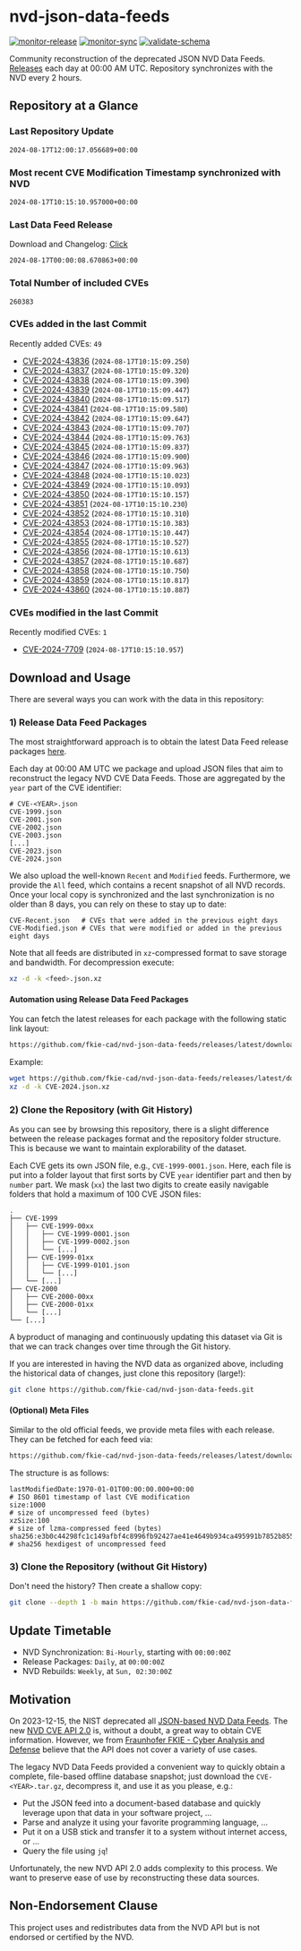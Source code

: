 # nvd-json-data-feeds

[![monitor-release](https://github.com/fkie-cad/nvd-json-data-feeds/actions/workflows/monitor_release.yml/badge.svg)](https://github.com/fkie-cad/nvd-json-data-feeds/actions/workflows/monitor_release.yml)
[![monitor-sync](https://github.com/fkie-cad/nvd-json-data-feeds/actions/workflows/monitor_sync.yml/badge.svg)](https://github.com/fkie-cad/nvd-json-data-feeds/actions/workflows/monitor_sync.yml)
[![validate-schema](https://github.com/fkie-cad/nvd-json-data-feeds/actions/workflows/validate_schema.yml/badge.svg)](https://github.com/fkie-cad/nvd-json-data-feeds/actions/workflows/validate_schema.yml)

Community reconstruction of the deprecated JSON NVD Data Feeds.
[Releases](https://github.com/fkie-cad/nvd-json-data-feeds/releases/latest) each day at 00:00 AM UTC.
Repository synchronizes with the NVD every 2 hours.

## Repository at a Glance

### Last Repository Update

```plain
2024-08-17T12:00:17.056689+00:00
```

### Most recent CVE Modification Timestamp synchronized with NVD

```plain
2024-08-17T10:15:10.957000+00:00
```

### Last Data Feed Release

Download and Changelog: [Click](https://github.com/fkie-cad/nvd-json-data-feeds/releases/latest)

```plain
2024-08-17T00:00:08.670863+00:00
```

### Total Number of included CVEs

```plain
260383
```

### CVEs added in the last Commit

Recently added CVEs: `49`

- [CVE-2024-43836](CVE-2024/CVE-2024-438xx/CVE-2024-43836.json) (`2024-08-17T10:15:09.250`)
- [CVE-2024-43837](CVE-2024/CVE-2024-438xx/CVE-2024-43837.json) (`2024-08-17T10:15:09.320`)
- [CVE-2024-43838](CVE-2024/CVE-2024-438xx/CVE-2024-43838.json) (`2024-08-17T10:15:09.390`)
- [CVE-2024-43839](CVE-2024/CVE-2024-438xx/CVE-2024-43839.json) (`2024-08-17T10:15:09.447`)
- [CVE-2024-43840](CVE-2024/CVE-2024-438xx/CVE-2024-43840.json) (`2024-08-17T10:15:09.517`)
- [CVE-2024-43841](CVE-2024/CVE-2024-438xx/CVE-2024-43841.json) (`2024-08-17T10:15:09.580`)
- [CVE-2024-43842](CVE-2024/CVE-2024-438xx/CVE-2024-43842.json) (`2024-08-17T10:15:09.647`)
- [CVE-2024-43843](CVE-2024/CVE-2024-438xx/CVE-2024-43843.json) (`2024-08-17T10:15:09.707`)
- [CVE-2024-43844](CVE-2024/CVE-2024-438xx/CVE-2024-43844.json) (`2024-08-17T10:15:09.763`)
- [CVE-2024-43845](CVE-2024/CVE-2024-438xx/CVE-2024-43845.json) (`2024-08-17T10:15:09.837`)
- [CVE-2024-43846](CVE-2024/CVE-2024-438xx/CVE-2024-43846.json) (`2024-08-17T10:15:09.900`)
- [CVE-2024-43847](CVE-2024/CVE-2024-438xx/CVE-2024-43847.json) (`2024-08-17T10:15:09.963`)
- [CVE-2024-43848](CVE-2024/CVE-2024-438xx/CVE-2024-43848.json) (`2024-08-17T10:15:10.023`)
- [CVE-2024-43849](CVE-2024/CVE-2024-438xx/CVE-2024-43849.json) (`2024-08-17T10:15:10.093`)
- [CVE-2024-43850](CVE-2024/CVE-2024-438xx/CVE-2024-43850.json) (`2024-08-17T10:15:10.157`)
- [CVE-2024-43851](CVE-2024/CVE-2024-438xx/CVE-2024-43851.json) (`2024-08-17T10:15:10.230`)
- [CVE-2024-43852](CVE-2024/CVE-2024-438xx/CVE-2024-43852.json) (`2024-08-17T10:15:10.310`)
- [CVE-2024-43853](CVE-2024/CVE-2024-438xx/CVE-2024-43853.json) (`2024-08-17T10:15:10.383`)
- [CVE-2024-43854](CVE-2024/CVE-2024-438xx/CVE-2024-43854.json) (`2024-08-17T10:15:10.447`)
- [CVE-2024-43855](CVE-2024/CVE-2024-438xx/CVE-2024-43855.json) (`2024-08-17T10:15:10.527`)
- [CVE-2024-43856](CVE-2024/CVE-2024-438xx/CVE-2024-43856.json) (`2024-08-17T10:15:10.613`)
- [CVE-2024-43857](CVE-2024/CVE-2024-438xx/CVE-2024-43857.json) (`2024-08-17T10:15:10.687`)
- [CVE-2024-43858](CVE-2024/CVE-2024-438xx/CVE-2024-43858.json) (`2024-08-17T10:15:10.750`)
- [CVE-2024-43859](CVE-2024/CVE-2024-438xx/CVE-2024-43859.json) (`2024-08-17T10:15:10.817`)
- [CVE-2024-43860](CVE-2024/CVE-2024-438xx/CVE-2024-43860.json) (`2024-08-17T10:15:10.887`)


### CVEs modified in the last Commit

Recently modified CVEs: `1`

- [CVE-2024-7709](CVE-2024/CVE-2024-77xx/CVE-2024-7709.json) (`2024-08-17T10:15:10.957`)


## Download and Usage

There are several ways you can work with the data in this repository:

### 1) Release Data Feed Packages

The most straightforward approach is to obtain the latest Data Feed release packages [here](https://github.com/fkie-cad/nvd-json-data-feeds/releases/latest).

Each day at 00:00 AM UTC we package and upload JSON files that aim to reconstruct the legacy NVD CVE Data Feeds.
Those are aggregated by the `year` part of the CVE identifier:

```
# CVE-<YEAR>.json
CVE-1999.json
CVE-2001.json
CVE-2002.json
CVE-2003.json
[...]
CVE-2023.json
CVE-2024.json
```

We also upload the well-known `Recent` and `Modified` feeds.
Furthermore, we provide the `All` feed, which contains a recent snapshot of all NVD records.
Once your local copy is synchronized and the last synchronization is no older than 8 days, you can rely on these to stay up to date:

```plain
CVE-Recent.json   # CVEs that were added in the previous eight days
CVE-Modified.json # CVEs that were modified or added in the previous eight days
```

Note that all feeds are distributed in `xz`-compressed format to save storage and bandwidth.
For decompression execute:

```sh
xz -d -k <feed>.json.xz
```

#### Automation using Release Data Feed Packages

You can fetch the latest releases for each package with the following static link layout:

```sh
https://github.com/fkie-cad/nvd-json-data-feeds/releases/latest/download/CVE-<YEAR>.json.xz
```

Example:

```sh
wget https://github.com/fkie-cad/nvd-json-data-feeds/releases/latest/download/CVE-2024.json.xz
xz -d -k CVE-2024.json.xz
```

### 2) Clone the Repository (with Git History)

As you can see by browsing this repository, there is a slight difference between the release packages format and the repository folder structure.
This is because we want to maintain explorability of the dataset.

Each CVE gets its own JSON file, e.g., `CVE-1999-0001.json`.
Here, each file is put into a folder layout that first sorts by CVE `year` identifier part and then by `number` part.
We mask (`xx`) the last two digits to create easily navigable folders that hold a maximum of 100 CVE JSON files:

```plain
.
├── CVE-1999
│   ├── CVE-1999-00xx
│   │   ├── CVE-1999-0001.json
│   │   ├── CVE-1999-0002.json
│   │   └── [...]
│   ├── CVE-1999-01xx
│   │   ├── CVE-1999-0101.json
│   │   └── [...]
│   └── [...]
├── CVE-2000
│   ├── CVE-2000-00xx
│   ├── CVE-2000-01xx
│   └── [...]
└── [...]
```

A byproduct of managing and continuously updating this dataset via Git is that we can track changes over time through the Git history.

If you are interested in having the NVD data as organized above, including the historical data of changes, just clone this repository (large!):

```sh
git clone https://github.com/fkie-cad/nvd-json-data-feeds.git
```

#### (Optional) Meta Files

Similar to the old official feeds, we provide meta files with each release. They can be fetched for each feed via:

```sh
https://github.com/fkie-cad/nvd-json-data-feeds/releases/latest/download/CVE-<YEAR>.meta
```

The structure is as follows:

```plain
lastModifiedDate:1970-01-01T00:00:00.000+00:00                          # ISO 8601 timestamp of last CVE modification
size:1000                                                               # size of uncompressed feed (bytes)
xzSize:100                                                              # size of lzma-compressed feed (bytes)
sha256:e3b0c44298fc1c149afbf4c8996fb92427ae41e4649b934ca495991b7852b855 # sha256 hexdigest of uncompressed feed
```

### 3) Clone the Repository (without Git History)

Don't need the history? Then create a shallow copy:

```sh
git clone --depth 1 -b main https://github.com/fkie-cad/nvd-json-data-feeds.git
```


## Update Timetable

* NVD Synchronization: `Bi-Hourly`, starting with `00:00:00Z`
* Release Packages: `Daily`, at `00:00:00Z`
* NVD Rebuilds: `Weekly`, at `Sun, 02:30:00Z`


## Motivation

On 2023-12-15, the NIST deprecated all [JSON-based NVD Data Feeds](https://nvd.nist.gov/vuln/data-feeds#divRetirementBanner-1).
The new [NVD CVE API 2.0](https://nvd.nist.gov/developers/vulnerabilities) is, without a doubt, a great way to obtain CVE information.
However, we from [Fraunhofer FKIE - Cyber Analysis and Defense](https://www.fkie.fraunhofer.de/en/departments/cad.html) believe that the API does not cover a variety of use cases.

The legacy NVD Data Feeds provided a convenient way to quickly obtain a complete, file-based offline database snapshot; just download the `CVE-<YEAR>.tar.gz`, decompress it, and use it as you please, e.g.:

- Put the JSON feed into a document-based database and quickly leverage upon that data in your software project, ...
- Parse and analyze it using your favorite programming language, ...
- Put it on a USB stick and transfer it to a system without internet access, or ...
- Query the file using `jq`!

Unfortunately, the new NVD API 2.0 adds complexity to this process.
We want to preserve ease of use by reconstructing these data sources.

## Non-Endorsement Clause

This project uses and redistributes data from the NVD API but is not endorsed or certified by the NVD.